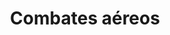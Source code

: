 ﻿---
title: "Combates aéreos"
permalink: periodes_637.html
layout: periode
dataInici: 1946
dataFi: 1991
sidebar: periodes
pares:
  - 371:
    title: "La Guerra Fría"
    dataInici: "(1946)"
    dataFi: "(1991)"

fills:
jocsPrincipals:
jocsEscenaris:
  - title: "Air Superiority"
    bggId: 3613

  - title: "AirWar: C21 Lite"
    bggId: 16705

  - title: "Birds of Prey: Air Combat in the Jet Age"
    bggId: 18606

  - title: "Hornet Leader II"
    bggId: 18781

  - title: "Hornet Leader: Carrier Air Operations"
    bggId: 65564

jocsEpoca:
jocsEpocaEscenaris:
---
